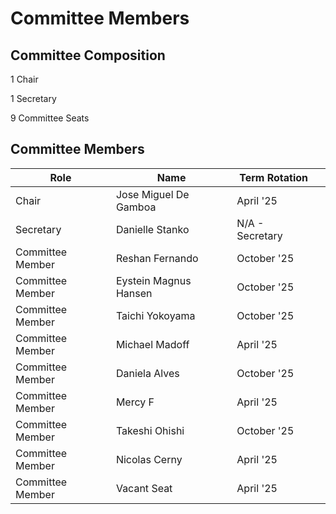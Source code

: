 # Committee Members

## Committee Composition

1 Chair

1 Secretary

9 Committee Seats

## Committee Members

<table><thead><tr><th>Role</th><th>Name</th><th>Term Rotation</th><th data-hidden></th></tr></thead><tbody><tr><td>Chair</td><td>Jose Miguel De Gamboa </td><td>April '25</td><td></td></tr><tr><td>Secretary</td><td>Danielle Stanko</td><td>N/A - Secretary</td><td></td></tr><tr><td>Committee Member</td><td>Reshan Fernando</td><td>October '25</td><td></td></tr><tr><td>Committee Member</td><td>Eystein Magnus Hansen </td><td>October '25</td><td></td></tr><tr><td>Committee Member</td><td>Taichi Yokoyama</td><td>October '25</td><td></td></tr><tr><td>Committee Member</td><td>Michael Madoff</td><td>April '25</td><td></td></tr><tr><td>Committee Member</td><td>Daniela Alves</td><td>October '25</td><td></td></tr><tr><td>Committee Member</td><td>Mercy F</td><td>April '25</td><td></td></tr><tr><td>Committee Member</td><td>Takeshi Ohishi</td><td>October '25</td><td></td></tr><tr><td>Committee Member</td><td>Nicolas Cerny</td><td>April '25</td><td></td></tr><tr><td>Committee Member</td><td>Vacant Seat</td><td>April '25</td><td></td></tr></tbody></table>



